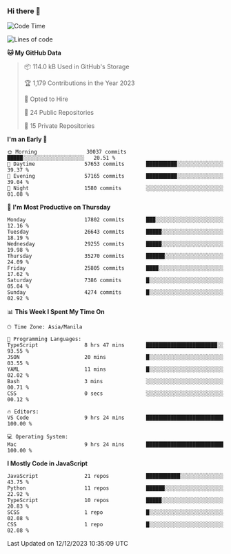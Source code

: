 ### Hi there 👋

<!--START_SECTION:waka-->
![Code Time](http://img.shields.io/badge/Code%20Time-478%20hrs%2030%20mins-blue)

![Lines of code](https://img.shields.io/badge/From%20Hello%20World%20I%27ve%20Written-60.9%20million%20lines%20of%20code-blue)

**🐱 My GitHub Data** 

> 📦 114.0 kB Used in GitHub's Storage 
 > 
> 🏆 1,179 Contributions in the Year 2023
 > 
> 💼 Opted to Hire
 > 
> 📜 24 Public Repositories 
 > 
> 🔑 15 Private Repositories 
 > 
**I'm an Early 🐤** 

```text
🌞 Morning                30037 commits       █████░░░░░░░░░░░░░░░░░░░░   20.51 % 
🌆 Daytime                57653 commits       ██████████░░░░░░░░░░░░░░░   39.37 % 
🌃 Evening                57165 commits       ██████████░░░░░░░░░░░░░░░   39.04 % 
🌙 Night                  1580 commits        ░░░░░░░░░░░░░░░░░░░░░░░░░   01.08 % 
```
📅 **I'm Most Productive on Thursday** 

```text
Monday                   17802 commits       ███░░░░░░░░░░░░░░░░░░░░░░   12.16 % 
Tuesday                  26643 commits       █████░░░░░░░░░░░░░░░░░░░░   18.19 % 
Wednesday                29255 commits       █████░░░░░░░░░░░░░░░░░░░░   19.98 % 
Thursday                 35270 commits       ██████░░░░░░░░░░░░░░░░░░░   24.09 % 
Friday                   25805 commits       ████░░░░░░░░░░░░░░░░░░░░░   17.62 % 
Saturday                 7386 commits        █░░░░░░░░░░░░░░░░░░░░░░░░   05.04 % 
Sunday                   4274 commits        █░░░░░░░░░░░░░░░░░░░░░░░░   02.92 % 
```


📊 **This Week I Spent My Time On** 

```text
🕑︎ Time Zone: Asia/Manila

💬 Programming Languages: 
TypeScript               8 hrs 47 mins       ███████████████████████░░   93.55 % 
JSON                     20 mins             █░░░░░░░░░░░░░░░░░░░░░░░░   03.55 % 
YAML                     11 mins             █░░░░░░░░░░░░░░░░░░░░░░░░   02.02 % 
Bash                     3 mins              ░░░░░░░░░░░░░░░░░░░░░░░░░   00.71 % 
CSS                      0 secs              ░░░░░░░░░░░░░░░░░░░░░░░░░   00.12 % 

🔥 Editors: 
VS Code                  9 hrs 24 mins       █████████████████████████   100.00 % 

💻 Operating System: 
Mac                      9 hrs 24 mins       █████████████████████████   100.00 % 
```

**I Mostly Code in JavaScript** 

```text
JavaScript               21 repos            ███████████░░░░░░░░░░░░░░   43.75 % 
Python                   11 repos            ██████░░░░░░░░░░░░░░░░░░░   22.92 % 
TypeScript               10 repos            █████░░░░░░░░░░░░░░░░░░░░   20.83 % 
SCSS                     1 repo              █░░░░░░░░░░░░░░░░░░░░░░░░   02.08 % 
CSS                      1 repo              █░░░░░░░░░░░░░░░░░░░░░░░░   02.08 % 
```




 Last Updated on 12/12/2023 10:35:09 UTC
<!--END_SECTION:waka-->
